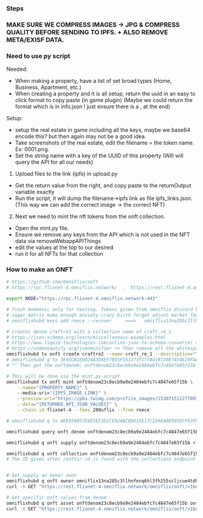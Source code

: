 ### Steps

### MAKE SURE WE COMPRESS IMAGES -> JPG & COMPRESS QUALITY BEFORE SENDING TO IPFS. + ALSO REMOVE META/EXISF DATA.
### Need to use py script

Needed:
- When making a property, have a list of set broad types (Home, Business, Apartment, etc.)
- When creating a property and it is all setup, return the uuid in an easy to click format to copy paste (in game plugin)
(Maybe we could return the format which is in info.json ! just ensure there is a , at the end)

Setup:
- setup the real estate in game including all the keys, maybe we base64 encode this? but then again may not be a good idea.
- Take screenshots of the real estate, edit the filename = the token name. Ex: 0001.png.
- Set the string name with a key of the UUID of this property (Will will query the API for all our needs)


1) Upload files to the link (ipfs) in upload.py
- Get the return value from the right, and copy paste to the returnOutput variable exactly
- Run the script, it will dump the filename->ipfs link as file ipfs_links.json.
(This way we can add the correct image -> the correct NFT)

2) Next we need to mint the nft tokens from the onft collection.
- Open the mint.py file.
- Ensure we remove any keys from the API which is not used in the NFT data via removeWebappAPIThings
- edit the values at the top to our desired
- run it for all NFTs for that collection








### How to make an ONFT
```bash
# https://github.com/OmniFlix/onft
# https://rpc.flixnet-4.omniflix.network/  ,  https://rest.flixnet-4.omniflix.network/

export NODE="https://rpc.flixnet-4.omniflix.network:443"

# fresh mnemonic only for testing. Tokens given from omniflix discord bot testnets
# sugar matrix make enough anxiety crazy birth forget adjust market few abuse spider town neither dice history bamboo prize fruit sell pupil online scare
# omniflixhubd keys add reece --recover     ===>   omniflix13na285c3llhnfenq6hl3fh255scljcue4td9nh

# creates denom craftre1 with a collection name of craft_re_1
# https://json-schema.org/learn/miscellaneous-examples.html
# https://www.liquid-technologies.com/online-json-to-schema-converter <<< Useful to copy paste our desired string -> a schema (make sure to run it through removeWebappAPIThings since some values are not required)>>>
# https://codebeautify.org/jsonminifier << Then remove all the whitespace >>
omniflixhubd tx onft create craftre2 --name craft_re_1 --description="The Craft Real Estate Test #1 Collection of XXXX properties" --preview-uri="https://pbs.twimg.com/profile_images/1530715122770931712/79qwdB0R_400x400.jpg" --schema='{"$schema":"http://json-schema.org/draft-04/schema#","type":"object","properties":{"name":{"type":"string"},"type":{"type":"string"},"description":{"type":"string"},"floorArea":{"type":"integer"},"volume":{"type":"integer"},"location":{"type":"object","properties":{"city":{"type":"object","properties":{"uuid":{"type":"string"},"name":{"type":"string"}},"required":["uuid","name"]},"building":{"type":"object","properties":{"uuid":{"type":"string"},"name":{"type":"string"}},"required":["uuid","name"]},"coordinates":{"type":"object","properties":{"x":{"type":"integer"},"y":{"type":"integer"},"z":{"type":"integer"}},"required":["x","y","z"]}},"required":["city","building","coordinates"]}},"required":["name","type","description","floorArea","volume","location"]}' --chain-id flixnet-4  --fees 200uflix --from reece
# omniflixhubd q tx 3E45CB1E0024A3D4EF7B55F551271F177A419720E7454E20FAACE8D78D3E53AA   
# ^^ Then get the onftdenom: onftdenom23c8ecb9a9e2484ebfc7c4847e65f15b

# THis will be done via the mint.py script
omniflixhubd tx onft mint onftdenom23c8ecb9a9e2484ebfc7c4847e65f15b \
    --name="{PROPERTY_NAME}" \    
    --media-uri="{IPFS_IMAGE_LINK}" \
    --preview-uri="https://pbs.twimg.com/profile_images/1530715122770931712/79qwdB0R_400x400.jpg" \
    --data="{RETURNED_API_JSON_VALUES}" \
    --chain-id flixnet-4 --fees 200uflix --from reece

# omniflixhubd q tx AEE050057EAD3EF2D1CE92ABCED615E17C256EA8D505EFF63FD162ED31164FA9

omniflixhubd query onft denom onftdenom23c8ecb9a9e2484ebfc7c4847e65f15b # curl -X GET "https://rest.flixnet-4.omniflix.network/omniflix/onft/v1beta1/collections/onftdenom23c8ecb9a9e2484ebfc7c4847e65f15b" -H  "accept: application/json"

omniflixhubd q onft supply onftdenom23c8ecb9a9e2484ebfc7c4847e65f15b # curl -X GET "https://rest.flixnet-4.omniflix.network/omniflix/onft/v1beta1/denoms/onftdenom23c8ecb9a9e2484ebfc7c4847e65f15b" -H  "accept: application/json"

omniflixhubd q onft collection onftdenom23c8ecb9a9e2484ebfc7c4847e65f15b # curl -X GET "https://rest.flixnet-4.omniflix.network/omniflix/onft/v1beta1/denoms/onftdenom23c8ecb9a9e2484ebfc7c4847e65f15b/onfts/onft12eef7f93436412080409b4c3ca73153" -H  "accept: application/json"
# The ID given after /onfts/:id is found with the collections endpoint '  curl -X GET "https://rest.flixnet-4.omniflix.network/omniflix/onft/v1beta1/collections/onftdenom23c8ecb9a9e2484ebfc7c4847e65f15b" -H  "accept: application/json"  '


# Get supply an owner owns
omniflixhubd q onft owner omniflix13na285c3llhnfenq6hl3fh255scljcue4td9nh --denom-id=onftdenom23c8ecb9a9e2484ebfc7c4847e65f15b # --denom-id is optional
curl -X GET "https://rest.flixnet-4.omniflix.network/omniflix/onft/v1beta1/onfts/onftdenom23c8ecb9a9e2484ebfc7c4847e65f15b/omniflix13na285c3llhnfenq6hl3fh255scljcue4td9nh" -H  "accept: application/json"

# Get specific onft values from denom
omniflixhubd q onft asset onftdenom23c8ecb9a9e2484ebfc7c4847e65f15b onft053ed17228c14d33b9f3bb7cd7b89622
curl -X GET "https://rest.flixnet-4.omniflix.network/omniflix/onft/v1beta1/denoms/onftdenom23c8ecb9a9e2484ebfc7c4847e65f15b/onfts/onft053ed17228c14d33b9f3bb7cd7b89622" -H  "accept: application/json"
```
